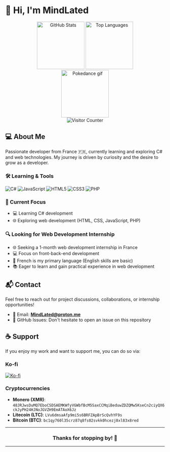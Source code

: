 # 👋 Hi, I'm MindLated

<div align="center">
  <img src="https://github-readme-stats.vercel.app/api?username=Sato-Isolated&hide_title=false&hide_rank=false&show_icons=true&include_all_commits=true&count_private=true&disable_animations=false&theme=tokyonight&locale=en&hide_border=false" height="150" alt="GitHub Stats" />
  <img src="https://github-readme-stats.vercel.app/api/top-langs?username=Sato-Isolated&locale=en&hide_title=false&layout=compact&card_width=320&langs_count=6&theme=tokyonight&hide_border=false" height="150" alt="Top Languages" />
</div>

<div align="center">
  <img height="150" src="https://media1.tenor.com/m/Dv7jFGOxPskAAAAC/pokemon-johto-pokedance.gif" alt="Pokedance gif" />
</div>

<div align="center">
  <img src="https://profile-counter.glitch.me/Sato-Isolated/count.svg?" alt="Visitor Counter" />
</div>

## 💻 About Me

Passionate developer from France 🇫🇷, currently learning and exploring C# and web technologies. My journey is driven by curiosity and the desire to grow as a developer.

### 🛠️ Learning & Tools

![C#](https://img.shields.io/badge/-C%23-239120?style=flat-square&logo=c-sharp&logoColor=white)
![JavaScript](https://img.shields.io/badge/-JavaScript-F7DF1E?style=flat-square&logo=javascript&logoColor=black)
![HTML5](https://img.shields.io/badge/-HTML5-E34F26?style=flat-square&logo=html5&logoColor=white)
![CSS3](https://img.shields.io/badge/-CSS3-1572B6?style=flat-square&logo=css3&logoColor=white)
![PHP](https://img.shields.io/badge/-PHP-777BB4?style=flat-square&logo=php&logoColor=white)

### 🎯 Current Focus

* 💻 Learning C# development
* 🌐 Exploring web development (HTML, CSS, JavaScript, PHP)

### 🔍 Looking for Web Development Internship

* 🌐 Seeking a 1-month web development internship in France
* 💻 Focus on front-back-end development
* 💬 French is my primary language (English skills are basic)
* 📚 Eager to learn and gain practical experience in web development

## 📬 Contact

Feel free to reach out for project discussions, collaborations, or internship opportunities!

* 📧 Email: **MindLated@proton.me**
* 💬 GitHub Issues: Don't hesitate to open an issue on this repository

## ☕ Support

If you enjoy my work and want to support me, you can do so via:

### Ko-fi
<a href='https://ko-fi.com/K3K611OMU5' target='_blank'>
  <img src='https://ko-fi.com/img/githubbutton_sm.svg' alt='Ko-fi' />
</a>

### Cryptocurrencies
* **Monero (XMR)**: `48JRJwsDuMQ7EboCSDSAEMKWfyVGWbfBcM5SaxCCMqiBeduwZDZQMw5KseCn2ciyQX6ckJyPH24HJNoJGVZH9EmATAoX6Jz`
* **Litecoin (LTC)**: `LVu6dmsaAfp9mi5s6BRFZApBrScQvhYF9s`
* **Bitcoin (BTC)**: `bc1qy760l35crz87q8fs02svkk0hcezj8xl83x8red`

---

<div align="center">
  <h3>Thanks for stopping by! 🌟</h3>
</div>

--- 
